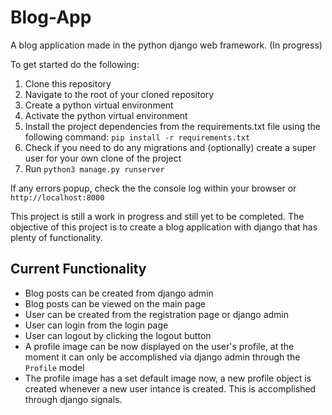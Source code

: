 # Blog-App
A blog application made in the python django web framework. (In progress) 

To get started do the following:

1. Clone this repository
2. Navigate to the root of your cloned repository
3. Create a python virtual environment
4. Activate the python virtual environment
5. Install the project dependencies from the requirements.txt file using the following command: `pip install -r requirements.txt`
6. Check if you need to do any migrations and (optionally) create a super user for your own clone of the project
7. Run `python3 manage.py runserver`

If any errors popup, check the the console log within your browser or `http://localhost:8000`

This project is still a work in progress and still yet to be completed.
The objective of this project is to create a blog application with django that has plenty of functionality.

## Current Functionality

- Blog posts can be created from django admin
- Blog posts can be viewed on the main page
- User can be created from the registration page or django admin
- User can login from the login page
- User can logout by clicking the logout button
- A profile image can be now displayed on the user's profile, at the moment it can only be accomplished via django admin through the `Profile` model 
- The profile image has a set default image now, a new profile object is created whenever a new user intance is created. This is accomplished through django signals.
